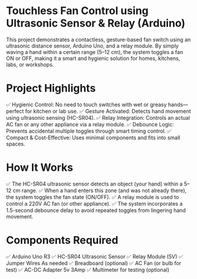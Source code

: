 # Touchless Fan Control using Ultrasonic Sensor & Relay (Arduino)

This project demonstrates a contactless, gesture-based fan switch using an ultrasonic distance sensor, 
Arduino Uno, and a relay module. By simply waving a hand within a certain range (5–12 cm), the system toggles a fan ON or OFF, 
making it a smart and hygienic solution for homes, kitchens, labs, or workshops.

# Project Highlights
✅ Hygienic Control: No need to touch switches with wet or greasy hands—perfect for kitchen or lab use.
✅ Gesture Activated: Detects hand movement using ultrasonic sensing (HC-SR04).
✅ Relay Integration: Controls an actual AC fan or any other appliance via a relay module.
✅ Debounce Logic: Prevents accidental multiple toggles through smart timing control.
✅ Compact & Cost-Effective: Uses minimal components and fits into small spaces.

# How It Works
✅ The HC-SR04 ultrasonic sensor detects an object (your hand) within a 5–12 cm range.
✅ When a hand enters this zone (and was not already there), the system toggles the fan state (ON/OFF).
✅ A relay module is used to control a 220V AC fan (or other appliance).
✅ The system incorporates a 1.5-second debounce delay to avoid repeated toggles from lingering hand movement.

# Components Required
✅ Arduino Uno R3
✅ HC-SR04 Ultrasonic Sensor
✅ Relay Module (5V)
✅ Jumper Wires	As needed
✅ Breadboard (optional)	
✅ AC Fan (or bulb for test)	
✅ AC-DC Adapter 5v 3Amp
✅ Multimeter for testing (optional)	
